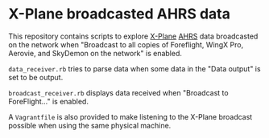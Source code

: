 # X-Plane broadcasted AHRS data

This repository contains scripts to explore [X-Plane](http://www.x-plane.com) [AHRS](https://en.wikipedia.org/wiki/Attitude_and_heading_reference_system) data
broadcasted on the network when "Broadcast to all copies of Foreflight,
WingX Pro, Aerovie, and SkyDemon on the network" is enabled.

`data_receiver.rb` tries to parse data when some data in the "Data output" is set to be output.

`broadcast_receiver.rb` displays data received when "Broadcast to ForeFlight..." is enabled.

A `Vagrantfile` is also provided to make listening to the X-Plane broadcast possible when using the same physical machine.

